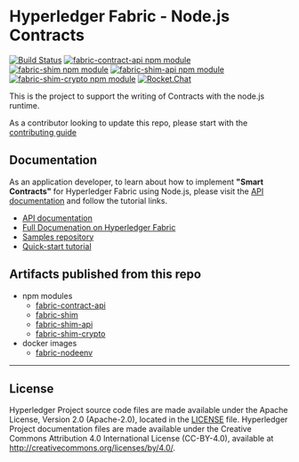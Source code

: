# Hyperledger Fabric - Node.js Contracts

[![Build Status](https://dev.azure.com/Hyperledger/Fabric-Chaincode-Node/_apis/build/status/Fabric-Chaincode-Node?branchName=master)](https://dev.azure.com/Hyperledger/Fabric-Chaincode-Node/_build/latest?definitionId=33&branchName=master)
[![fabric-contract-api npm module](https://img.shields.io/npm/v/fabric-shim?label=fabric-contract-api)](https://www.npmjs.com/package/fabric-contract-api)
[![fabric-shim npm module](https://img.shields.io/npm/v/fabric-shim?label=fabric-shim)](https://www.npmjs.com/package/fabric-shim)
[![fabric-shim-api npm module](https://img.shields.io/npm/v/fabric-shim?label=fabric-shim-api)](https://www.npmjs.com/package/fabric-shim-api)
[![fabric-shim-crypto npm module](https://img.shields.io/npm/v/fabric-shim?label=fabric-shim-crypto)](https://www.npmjs.com/package/fabric-shim-crypto)
[![Rocket.Chat](https://chat.hyperledger.org/images/join-chat.svg)](https://chat.hyperledger.org/channel/fabric-chaincode-dev)

This is the project to support the writing of Contracts with the node.js runtime. 

As a contributor looking to update this repo, please start with the [contributing guide](CONTRIBUTING.md)

## Documentation

As an application developer, to learn about how to implement **"Smart Contracts"** for Hyperledger Fabric using Node.js, please visit the [API documentation](https://hyperledger.github.io/fabric-chaincode-node/) and follow the tutorial links.

- [API documentation](https://hyperledger.github.io/fabric-chaincode-node/)
- [Full Documenation on Hyperledger Fabric](https://hyperledger-fabric.readthedocs.io/)
- [Samples repository](https://github.com/hyperledger/fabric-samples)
- [Quick-start tutorial](TUTORIAL.md)

## Artifacts published from this repo

- npm modules
    - [fabric-contract-api](https://www.npmjs.com/package/fabric-contract-api)
    - [fabric-shim](https://www.npmjs.com/package/fabric-shim)
    - [fabric-shim-api](https://www.npmjs.com/package/fabric-shim-api)
    - [fabric-shim-crypto](https://www.npmjs.com/package/fabric-shim-crypto)
- docker images
    - [fabric-nodeenv](https://hub.docker.com/r/hyperledger/fabric-nodeenv)

---

## License <a name="license"></a>

Hyperledger Project source code files are made available under the Apache
License, Version 2.0 (Apache-2.0), located in the [LICENSE](LICENSE) file.
Hyperledger Project documentation files are made available under the Creative
Commons Attribution 4.0 International License (CC-BY-4.0), available at http://creativecommons.org/licenses/by/4.0/.